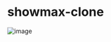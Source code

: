 # showmax-clone
![image](https://user-images.githubusercontent.com/94656569/166112005-3a4abea2-889f-431e-9aa7-626a62e90776.png)
